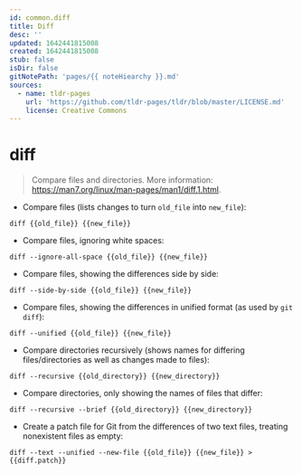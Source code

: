 ```yaml
---
id: common.diff
title: Diff
desc: ''
updated: 1642441815008
created: 1642441815008
stub: false
isDir: false
gitNotePath: 'pages/{{ noteHiearchy }}.md'
sources:
  - name: tldr-pages
    url: 'https://github.com/tldr-pages/tldr/blob/master/LICENSE.md'
    license: Creative Commons
---
```

# diff

> Compare files and directories.
> More information: <https://man7.org/linux/man-pages/man1/diff.1.html>.

- Compare files (lists changes to turn `old_file` into `new_file`):

`diff {{old_file}} {{new_file}}`

- Compare files, ignoring white spaces:

`diff --ignore-all-space {{old_file}} {{new_file}}`

- Compare files, showing the differences side by side:

`diff --side-by-side {{old_file}} {{new_file}}`

- Compare files, showing the differences in unified format (as used by `git diff`):

`diff --unified {{old_file}} {{new_file}}`

- Compare directories recursively (shows names for differing files/directories as well as changes made to files):

`diff --recursive {{old_directory}} {{new_directory}}`

- Compare directories, only showing the names of files that differ:

`diff --recursive --brief {{old_directory}} {{new_directory}}`

- Create a patch file for Git from the differences of two text files, treating nonexistent files as empty:

`diff --text --unified --new-file {{old_file}} {{new_file}} > {{diff.patch}}`


